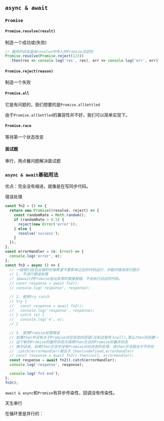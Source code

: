 ## `async & await`

### `Promise`

#### `Promise.resolve(result)`
制造一个成功或(失败)

```typescript
// 最终的状态是由resolve中传入的Promise决定的
Promise.resolve(Promise.reject(123))
  .then(res => console.log('res', res), err => console.log('err', err)); //err 123
```

#### `Promise.reject(reason)`
制造一个失败

#### `Promise.all`
它是有问题的，我们想要的是`Promise.allSettled`

由于`Promise.allSettled`的兼容性并不好，我们可以简单实现下。

#### `Promise.race`
等待第一个状态改变

#### 面试题
串行，用点餐问题解决面试题

### `async & await`基础用法
优点：完全没有缩进，就像是在写同步代码。

错误处理
```typescript
const fn2 = () => {
  return new Promise((resolve, reject) => {
    const randomRate = Math.random();
    if (randomRate > 0.5) {
      reject(new Error('error'));
    } else {
      resolve('success');
    }
  });
};
const errorHandler = (e: Error) => {
  console.log('error', e);
};
const fn3 = async () => {
  // 一般我们会在出错的时候希望不要影响之后的代码运行，并能对错误进行提示
  // 1. 不进行错误处理
  // 当await的Promise抛出异常时直接报错，不会执行后边的代码。
  // const response = await fn2();
  // console.log('response', response);

  // 2. 使用try catch
  // try {
  //   const response = await fn2();
  //   console.log('response', response);
  // } catch (e) {
  //   console.log('e', e);
  // }

  // 3. 使用Promise处理错误
  // 如果then中没有关于Promise对应状态的回调(比如这里传入null),那么then将创建一个新的没有经过回调函数处理的Promise
  // 这个新的Promise的最终状态为调用then方法的Promise的最终状态
  // 换句话说，如果then方法中没有Promise对应状态的处理，该then方法相当于不存在
  // .catch(errorHandler)相当于.then(undefined,errorHandler)
  // const response = await fn2().then(null, errorHandler);
  const response = await fn2().catch(errorHandler);
  console.log('response', response);

  console.log('fn3 end');
};
fn3();
```

`await & async`和`Promise`有异步传染性，回调没有传染性。

天生串行

在循环里是并行的：  
```typescript

```
